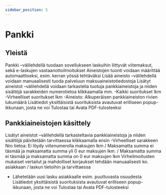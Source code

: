 ```yaml
---
sidebar_position: 5
---
```


# Pankki

## Yleistä

Pankki –välilehdellä tuodaan sovellukseen laskuihin liittyvät viitemaksut, sekä e-laskujen vastaanottoilmoitukset
Aineistojen tuonti voidaan määrittää automaattiseksi, esim. kerran yössä tehtäväksi
Lisää aineisto –välilehdellä voidaan manuaalisesti tuoda palveluun maksuaineistotiedostoja
Lisätyt aineistot –välilehdellä voidaan tarkastella tuotuja pankkiaineistoja ja niiden sisältöjä sarakkeiden numerotietoa klikkaamalla mm.
-Kaikki suoritukset lkm
-Virheelliset suoritukset lkm
-Aineisto: Alkuperäisen pankkiaineiston rivien lukumäärä
Lisätiedot yksittäisistä suorituksista avautuvat erilliseen popup-ikkunaan, josta ne voi Tulostaa tai Avata PDF-tulosteeksi

## Pankkiaineistojen käsittely

Lisätyt aineistot –välilehdellä tarkasteltavia pankkiaineistoja ja niiden sisältöjä päivitetään tarvittaessa klikkaamalla ensin
-Virheelliset sarakkeen Nro tietoa: Ei löydy viitenumerolla maksujen lkm / Maksamatta summa ei täsmää ja maksamatta summa yli 0 eur maksujen lkm. / Maksamatta summa ei täsmää ja maksamatta summa on 0 eur maksujen lkm
Virheilmoitusten mukaiset vertailut ja mahdolliset korjaukset tehdään manuaalisesti ko. asiakkaan / laskun tietoihin ja tarvittaessa
- Lähetetään uusi lasku asiakkaalle esim. puuttuvasta osuudesta
Lisätiedot yksittäisistä suorituksista avautuvat erilliseen popup-ikkunaan, josta ne voi Tulostaa tai Avata PDF-tulosteeksi